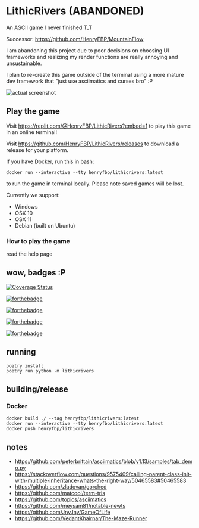# LithicRivers (ABANDONED)

An ASCII game I never finished T_T

Successor: <https://github.com/HenryFBP/MountainFlow>

I am abandoning this project due to poor decisions on choosing UI frameworks and realizing my render functions are really annoying and unsustainable.

I plan to re-create this game outside of the terminal using a more mature dev framework that "just use asciimatics and curses bro" :P

![actual screenshot](media/screenshot.png)

## Play the game

Visit <https://replit.com/@HenryFBP/LithicRivers?embed=1> to play this game in an online terminal!

Visit <https://github.com/HenryFBP/LithicRivers/releases> to download a release for your platform.

If you have Docker, run this in bash:
    
    docker run --interactive --tty henryfbp/lithicrivers:latest

to run the game in terminal locally. Please note saved games will be lost.

Currently we support:

- Windows
- OSX 10
- OSX 11
- Debian (built on Ubuntu)

### How to play the game

read the help page

## wow, badges :P

[![Coverage Status](https://coveralls.io/repos/github/HenryFBP/LithicRivers/badge.svg?branch=release)](https://coveralls.io/github/HenryFBP/LithicRivers?branch=release)

[![forthebadge](https://forthebadge.com/images/badges/contains-technical-debt.svg)](https://forthebadge.com)

[![forthebadge](https://forthebadge.com/images/badges/built-with-swag.svg)](https://forthebadge.com)

[![forthebadge](https://forthebadge.com/images/badges/check-it-out.svg)](https://forthebadge.com)

[![forthebadge](https://forthebadge.com/images/badges/60-percent-of-the-time-works-every-time.svg)](https://forthebadge.com)

## running

    poetry install
    poetry run python -m lithicrivers

## building/release

### Docker

    docker build ./ --tag henryfbp/lithicrivers:latest
    docker run --interactive --tty henryfbp/lithicrivers:latest
    docker push henryfbp/lithicrivers

## notes

- https://github.com/peterbrittain/asciimatics/blob/v1.13/samples/tab_demo.py
- https://stackoverflow.com/questions/9575409/calling-parent-class-init-with-multiple-inheritance-whats-the-right-way/50465583#50465583
- https://github.com/zladovan/gorched
- https://github.com/matcool/term-tris
- https://github.com/topics/asciimatics
- https://github.com/meysam81/notable-newts
- https://github.com/JnyJny/GameOfLife
- https://github.com/VedantKhairnar/The-Maze-Runner

<!--

## meme

take a look at some of our reviews below...

![why do we exist...just to suffer...?](media/dafuq.png)

![gnerf](http://images3.memedroid.com/images/UPLOADED727/5c1d01829c2ff.jpeg)

god help me

-->

